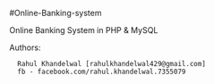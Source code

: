 #Online-Banking-system

Online Banking System in PHP & MySQL

Authors:
    
      Rahul Khandelwal [rahulkhandelwal429@gmail.com]
      fb - facebook.com/rahul.khandelwal.7355079
